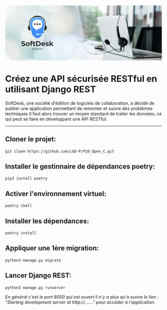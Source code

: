<p align='center' >
<img src='logo.png' >
</p>

# Créez une API sécurisée RESTful en utilisant Django REST

SoftDesk, une société d'édition de logiciels de collaboration, a décidé de publier une application permettant de remonter et suivre des problèmes techniques
Il faut alors trouver un moyen standard de traiter les données, ce qui peut se faire en développant une API RESTful.

___


## Cloner le projet:

    git clone https://github.com/LGD-P/P10_Open_C.git

## Installer le gestinnaire de dépendances poetry:
    
    pip3 install poetry 

## Activer l'environnement virtuel:

    poetry shell 

## Installer les dépendances:

    poetry install 


## Appliquer une 1ère migration:

    python3 manage.py migrate

## Lancer Django REST:

    python3 manage.py runserver

*En général c'est le port 8000 qui est ouvert il n'y a plus qu'a suivre le lien : "Starting development server at http://......." pour accéder à l'application.*







